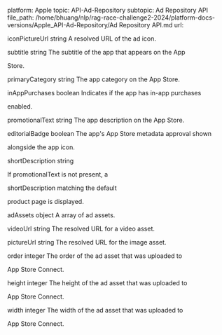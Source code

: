 platform: Apple
topic: API-Ad-Repository
subtopic: Ad Repository API
file_path: /home/bhuang/nlp/rag-race-challenge2-2024/platform-docs-versions/Apple_API-Ad-Repository/Ad Repository API.md
url: <EMPTY>

iconPictureUrl string A resolved URL of the ad icon.



subtitle string The subtitle of the app that appears on the App

Store.



primaryCategory string The app category on the App Store.



inAppPurchases boolean Indicates if the app has in-app purchases

enabled.



promotionalText string The app description on the App Store.



editorialBadge boolean The app's App Store metadata approval shown

alongside the app icon.



shortDescription string

If promotionalText is not present, a

shortDescription matching the default

product page is displayed.



adAssets object A array of ad assets.



videoUrl string The resolved URL for a video asset.



pictureUrl string The resolved URL for the image asset.



order integer The order of the ad asset that was uploaded to

App Store Connect.



height integer The height of the ad asset that was uploaded to

App Store Connect.



width integer The width of the ad asset that was uploaded to

App Store Connect.